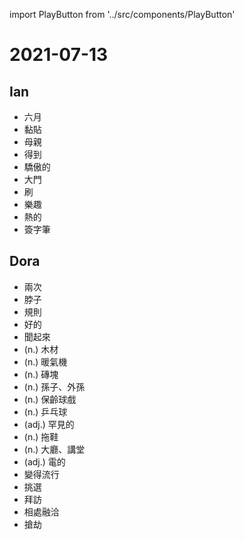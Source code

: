 import PlayButton from '../src/components/PlayButton'

# 2021-07-13

## Ian
- <PlayButton value="June" /> 六月
- <PlayButton value="paste" /> 黏貼
- <PlayButton value="mother" /> 母親
- <PlayButton value="get" /> 得到
- <PlayButton value="proud" /> 驕傲的
- <PlayButton value="gate" /> 大門
- <PlayButton value="brush" /> 刷
- <PlayButton value="fun" /> 樂趣
- <PlayButton value="hot" /> 熱的
- <PlayButton value="marker" /> 簽字筆

## Dora
- <PlayButton value="twice" /> 兩次
- <PlayButton value="neck" /> 脖子
- <PlayButton value="rule" /> 規則
- <PlayButton value="nice" /> 好的
- <PlayButton value="smell" /> 聞起來
- <PlayButton value="wood" /> (n.) 木材
- <PlayButton value="heater" /> (n.) 暖氣機
- <PlayButton value="brick" /> (n.) 磚塊
- <PlayButton value="grandson" /> (n.) 孫子、外孫
- <PlayButton value="bowling" /> (n.) 保齡球戲
- <PlayButton value="table tennis" /> (n.) 乒乓球
- <PlayButton value="rare" /> (adj.) 罕見的
- <PlayButton value="slippers" /> (n.) 拖鞋
- <PlayButton value="hall" /> (n.) 大廳、講堂
- <PlayButton value="electric" /> (adj.) 電的
- <PlayButton value="catch on" /> 變得流行
- <PlayButton value="pick out" /> 挑選
- <PlayButton value="call on (2)" /> 拜訪
- <PlayButton value="get along with" /> 相處融洽
- <PlayButton value="hold up (2)" /> 搶劫
